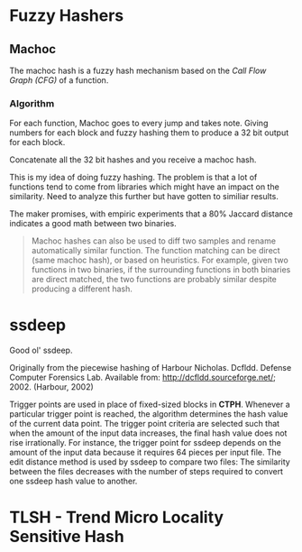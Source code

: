 # Fuzzy Hashers

## Machoc

The machoc hash is a fuzzy hash mechanism based on the _Call Flow Graph_ _(CFG)_ of a function.

### Algorithm

For each function, Machoc goes to every jump and takes note. Giving numbers for each block and fuzzy hashing them to produce a 32 bit output for each block.

Concatenate all the 32 bit hashes and you receive a machoc hash.

This is my idea of doing fuzzy hashing. The problem is that a lot of functions tend to come from libraries which might have an impact on the similarity. Need to analyze this further but have gotten to similiar results.

The maker promises, with empiric experiments that a 80% Jaccard distance indicates a good math between two binaries.

>Machoc hashes can also be used to diff two samples and rename automatically similar function. The function matching can be direct (same machoc hash), or based on heuristics. For example, given two functions in two binaries, if the surrounding functions in both binaries are direct matched, the two functions are probably similar despite producing a different hash.

# ssdeep

Good ol' ssdeep.

Originally from the piecewise hashing of Harbour Nicholas. Dcfldd. Defense Computer Forensics Lab. Available from: http://dcfldd.sourceforge.net/; 2002.
(Harbour, 2002)

Trigger points are used in place of fixed-sized blocks in **CTPH**. Whenever a particular trigger point is reached, the algorithm determines the hash value of the current data point. The trigger point criteria are selected such that when the amount of the input data increases, the final hash value does not rise irrationally. For instance, the trigger point for ssdeep depends on the amount of the input data because it requires 64 pieces per input file. The edit distance method is used by ssdeep to compare two files: The similarity between the files decreases with the number of steps required to convert one ssdeep hash value to another.

# TLSH - Trend Micro Locality Sensitive Hash

